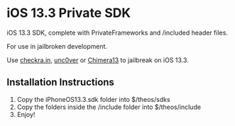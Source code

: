 # iOS 13.3 Private SDK

iOS 13.3 SDK, complete with PrivateFrameworks and /included header files. 

For use in jailbroken development.

Use <a href="https://checkra.in/">checkra.in<a>, <a href="https://unc0ver.dev/">unc0ver</a> or <a href="https://github.com/coolstar/Chimera13">Chimera13<a> to jailbreak on iOS 13.3.

## Installation Instructions

1. Copy the iPhoneOS13.3.sdk folder into $/theos/sdks
2. Copy the folders inside the /include folder into $/theos/include
3. Enjoy!
